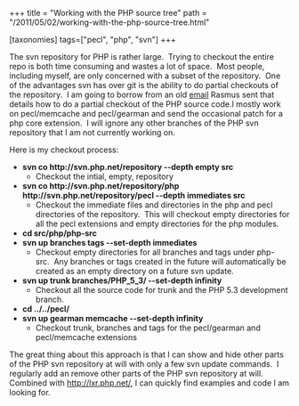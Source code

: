 +++
title = "Working with the PHP source tree"
path = "/2011/05/02/working-with-the-php-source-tree.html"

[taxonomies]
tags=["pecl", "php", "svn"]
+++

The svn repository for PHP is rather large.  Trying to checkout the entire repo is both time consuming and wastes a lot of space.  Most people, including myself, are only concerned with a subset of the repository.  One of the advantages svn has over git is the ability to do partial checkouts of the repository.  I am going to borrow from an old <a title="svn checkout suggestion" href="http://www.mail-archive.com/internals@lists.php.net/msg43154.html" target="_blank">email</a> Rasmus sent that details how to do a partial checkout of the PHP source code.<!-- more -->I mostly work on pecl/memcache and pecl/gearman and send the occasional patch for a php core extension.  I will ignore any other branches of the PHP svn repository that I am not currently working on.

Here is my checkout process:
<ul>
	<li><strong>svn co http://svn.php.net/repository --depth empty src</strong>
<ul>
	<li>Checkout the intial, empty, repository</li>
</ul>
</li>
	<li><strong>svn co http://svn.php.net/repository/php http://svn.php.net/repository/pecl --depth immediates src</strong>
<ul>
	<li>Checkout the immediate files and directories in the php and pecl directories of the repository.  This will checkout empty directories for all the pecl extensions and empty directories for the php modules.</li>
</ul>
</li>
	<li><strong>cd src/php/php-src</strong></li>
	<li><strong>svn up branches tags --set-depth immediates </strong>
<ul>
	<li>Checkout empty directories for all branches and tags under php-src.  Any branches or tags created in the future will automatically be created as an empty directory on a future svn update.</li>
</ul>
</li>
	<li><strong>svn up trunk branches/PHP_5_3/ --set-depth infinity</strong>
<ul>
	<li>Checkout all the source code for trunk and the PHP 5.3 development branch.</li>
</ul>
</li>
	<li><strong>cd ../../pecl/</strong></li>
	<li><strong>svn up gearman memcache --set-depth infinity</strong>
<ul>
	<li>Checkout trunk, branches and tags for the pecl/gearman and pecl/memcache extensions</li>
</ul>
</li>
</ul>
The great thing about this approach is that I can show and hide other  parts of the PHP svn repository at will with only a few svn update  commands.  I regularly add an remove other parts of the PHP svn repository at will.  Combined with <a href="http://lxr.php.net/">http://lxr.php.net/</a>, I can quickly find examples and code I am looking for.
